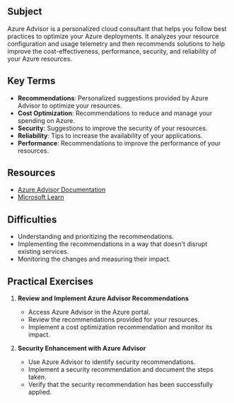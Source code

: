## Subject
Azure Advisor is a personalized cloud consultant that helps you follow best practices to optimize your Azure deployments. It analyzes your resource configuration and usage telemetry and then recommends solutions to help improve the cost-effectiveness, performance, security, and reliability of your Azure resources.

## Key Terms
- **Recommendations**: Personalized suggestions provided by Azure Advisor to optimize your resources.
- **Cost Optimization**: Recommendations to reduce and manage your spending on Azure.
- **Security**: Suggestions to improve the security of your resources.
- **Reliability**: Tips to increase the availability of your applications.
- **Performance**: Recommendations to improve the performance of your resources.

## Resources
- [Azure Advisor Documentation](https://docs.microsoft.com/en-us/azure/advisor/)
- [Microsoft Learn](https://learn.microsoft.com/en-us/training/)

## Difficulties
- Understanding and prioritizing the recommendations.
- Implementing the recommendations in a way that doesn't disrupt existing services.
- Monitoring the changes and measuring their impact.

## Practical Exercises
1. **Review and Implement Azure Advisor Recommendations**
   - Access Azure Advisor in the Azure portal.
   - Review the recommendations provided for your resources.
   - Implement a cost optimization recommendation and monitor its impact.

2. **Security Enhancement with Azure Advisor**
   - Use Azure Advisor to identify security recommendations.
   - Implement a security recommendation and document the steps taken.
   - Verify that the security recommendation has been successfully applied.
